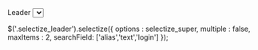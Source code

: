 <div class="form-group">
                            <label for="edit22h_leader">Leader</label>
                            <select class="form-control selectize_leader" id="edit22h_leader" placeholder="Energie pour 6 à 14h"></select>
                        </div>

$('.selectize_leader').selectize({
            options : selectize_super,
            multiple : false,
            maxItems : 2,
            searchField: ['alias','text','login']
        });
